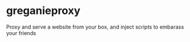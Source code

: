greganieproxy
=============

Proxy and serve a website from your box, and inject scripts to embarass your friends